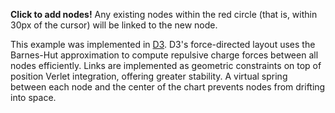 **Click to add nodes!** Any existing nodes within the red circle (that is, within 30px of the cursor) will be linked to the new node.

This example was implemented in [D3](http://mbostock.github.com/d3/). D3's force-directed layout uses the Barnes-Hut approximation to compute repulsive charge forces between all nodes efficiently. Links are implemented as geometric constraints on top of position Verlet integration, offering greater stability. A virtual spring between each node and the center of the chart prevents nodes from drifting into space.
